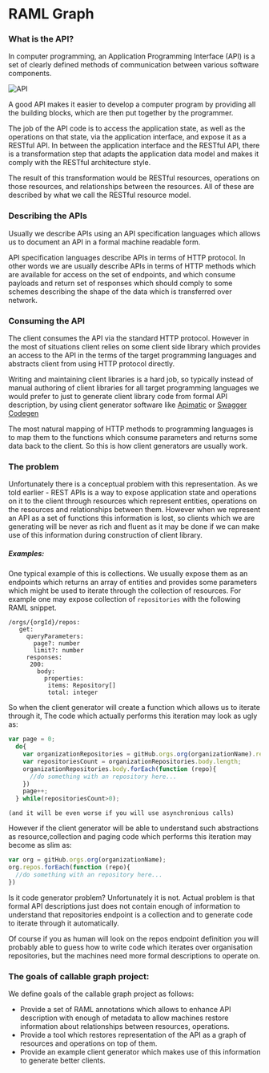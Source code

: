 # RAML Graph

### What is the API?
In computer programming, an Application Programming Interface (API) is a set of clearly defined methods of communication
between various software components. 


![API](http://restful-api-design.readthedocs.io/en/latest/_images/scope.png)


A good API makes it easier to develop a computer program by providing all the building blocks, 
which are then put together by the programmer. 

The job of the API code is to access the application state, 
as well as the operations on that state, via the application interface, 
and expose it as a RESTful API. In between the application interface and the RESTful API, 
there is a transformation step that adapts the application data model and makes 
it comply with the RESTful architecture style.

The result of this transformation would be RESTful resources, operations on those resources, and relationships between the resources. 
All of these are described by what we call the RESTful resource model.

### Describing the APIs

Usually we describe APIs using an API specification languages which allows us to document an API in a formal machine readable form.

API specification languages describe APIs in terms of HTTP protocol. In other words we are usually describe APIs
in terms of HTTP methods which are available for access on the set of endpoints, and 
which consume  payloads and return set of responses which should comply to some schemes describing the shape of the data which 
is transferred over network.


### Consuming the API

The client consumes the API via the standard HTTP protocol. However in the most of situations client relies on 
some client side library which provides an access to the API in the terms of the target programming languages and abstracts client
from using HTTP protocol directly. 

Writing and maintaining client libraries is a hard job, so typically instead of manual authoring of client libraries for all 
target programming languages we would prefer to just to generate client library code from formal API description, by using 
client generator software like [Apimatic](https://apimatic.io) or [Swagger Codegen](https://github.com/swagger-api/swagger-codegen)

The most natural mapping of HTTP methods to programming languages is to map them to the functions which consume parameters and
returns some data back to the client. So this is how client generators are usually work.

### The problem

Unfortunately there is a conceptual problem with this representation. As we told earlier - REST APIs is a way to expose application
state and operations on it to the client through resources which represent entities, operations on the resources and relationships 
between them. However when we represent an API as a set of functions this information is lost, so clients which we are generating
will be never as rich and fluent as it may be done if we can make use of this information during construction of client library.

##### Examples:

One typical example of this is collections. We usually expose them as an endpoints which returns an array of entities
and provides some parameters which might be used to iterate through the collection of resources. For example one may 
expose collection of `repositories` with the following RAML snippet.

```raml
/orgs/{orgId}/repos:
   get:
     queryParameters:
       page?: number
       limit?: number
     responses:
      200:
        body:
          properties:
           items: Repository[]
           total: integer
```

So when the client generator will create a function which allows us to iterate through it, The code which actually performs this iteration
may look as ugly as:

```javascript
var page = 0;
  do{
    var organizationRepositories = gitHub.orgs.org(organizationName).repos.get({page:page});
    var repositoriesCount = organizationRepositories.body.length;
    organizationRepositories.body.forEach(function (repo){
      //do something with an repository here...  
    })
    page++;    
  } while(repositoriesCount>0);  
```
`(and it will be even worse if you will use asynchronious calls)`

However if the client generator will be able to understand such abstractions as resource,collection and paging code which
performs this iteration may become as slim as:

```javascript
var org = gitHub.orgs.org(organizationName);
org.repos.forEach(function (repo){
  //do something with an repository here...  
})
```

Is it code generator problem? Unfortunately it is not. Actual problem is that formal API descriptions just does not contain enough of information to understand that repositories endpoint is a collection and to generate code to iterate through it automatically. 

Of course if you as human will look on the repos endpoint definition you will probably able to guess how to write code which
iterates over organisation repositories, but the machines need more formal descriptions to operate on.


### The goals of callable graph project:

We define goals of the callable graph project as follows:
 
 * Provide a set of RAML annotations which allows to enhance API description with
enough of  metadata to allow machines restore information about relationships between resources, operations.
 * Provide a tool which restores representation of the API as a graph of resources and operations on top of them.
 * Provide an example client generator which makes use of this information to generate better clients.




